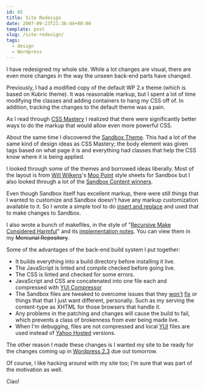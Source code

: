 ```yaml
---
id: 65
title: Site Redesign
date: 2007-09-23T21:36:44+00:00
template: post
slug: /site-redesign/
tags:
  - design
  - Wordpress
---
```


I have redesigned my whole site. While a lot changes are visual, there are even
more changes in the way the unseen back-end parts have changed.

Previously, I had a modified copy of the default WP 2.x theme (which is based on
Kubric theme). It was reasonable markup, but I spent a lot of time modifying the
classes and adding containers to hang my CSS off of. In addition, tracking the
changes to the default theme was a pain.<!-- more -->

As I read through [CSS Mastery](https://amzn.to/2I3YKXd) I realized that there
were significantly better ways to do the markup that would allow even more
powerful CSS.

About the same time I discovered the
[Sandbox Theme](http://www.plaintxt.org/themes/sandbox/). This had a lot of the
same kind of design ideas as CSS Mastery; the body element was given tags based
on what page it is and everything had classes that help the CSS know where it is
being applied.

I looked through some of the themes and borrowed ideas liberally. Most of the
layout is from [Will Wilkens](http://iamww.com/)'s
[Moo Point](http://iamww.com/wordpress-theme-moo-point) style sheets for Sandbox
but I also looked through a lot of the
[Sandbox Content winners](http://www.sndbx.org/2007/08/07/and-the-winners-are/).

Even though Sandbox itself has excellent markup, there were still things that I
wanted to customize and Sandbox doesn't have any markup customization available
to it. So I wrote a simple tool to do
[insert and replace](http://hg.gerf.org/docwhat.web/file/theme/bin/insert) and
used that to make changes to Sandbox.

I also wrote a bunch of makefiles, in the style of
"[Recursive Make Considered Harmful](http://miller.emu.id.au/pmiller/books/rmch/)"
and its
[implementation notes](http://www.xs4all.nl/~evbergen/nonrecursive-make.html).
You can view them in my ~~Mercurial Repository~~.

Some of the advantages of the back-end build system I put together:

- It builds everything into a build directory before installing it live.
- The JavaScript is linted and compile checked before going live.
- The CSS is linted and checked for some errors.
- JavaScript and CSS are concatenated into one file each and compressed with
  [YUI Compressor](http://www.julienlecomte.net/blog/2007/08/13/introducing-the-yui-compressor/)
- The Sandbox files are tweaked to overcome issues that they
  [won't](http://code.google.com/p/sandbox-theme/issues/detail?id=40)
  [fix](http://code.google.com/p/sandbox-theme/issues/detail?id=41) or things
  that that I just want different, personally. Such as my serving the
  content-type as XHTML for those browsers that handle it.
- Any problems in the patching and changes will cause the build to fail, which
  prevents a class of brokenness from ever being made live.
- When I'm debugging, files are not compressed and local
  [YUI](http://developer.yahoo.com/yui/) files are used instead of
  [Yahoo Hosted](http://developer.yahoo.com/yui/articles/hosting/) versions.

The other reason I made these changes is I wanted my site to be ready for the
changes coming up in [Wordpress 2.3](http://codex.wordpress.org/Version_2.3) due
out tomorrow.

Of course, I like hacking around with my site too; I'm sure that was part of the
motivation as well.

Ciao!
